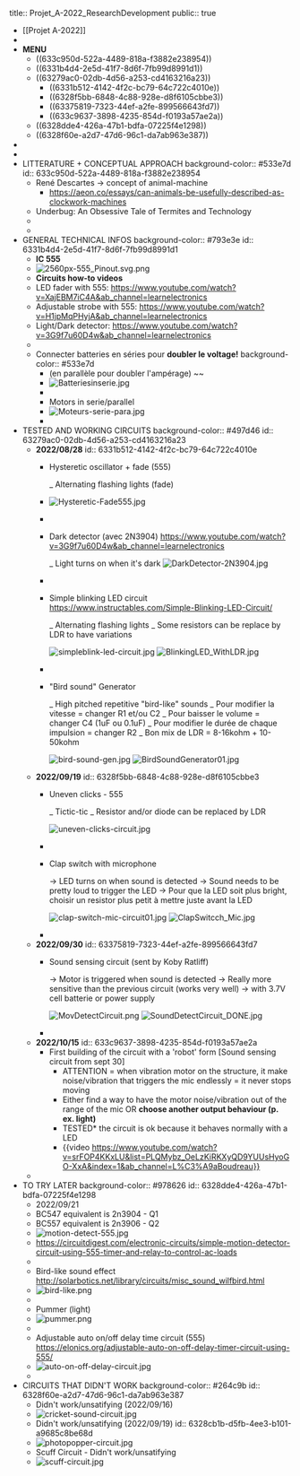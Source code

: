 title:: Projet_A-2022_ResearchDevelopment
public:: true

- [[Projet A-2022]]
-
- __MENU__
	- ((633c950d-522a-4489-818a-f3882e238954))
	- ((6331b4d4-2e5d-41f7-8d6f-7fb99d8991d1))
	- ((63279ac0-02db-4d56-a253-cd4163216a23))
		- ((6331b512-4142-4f2c-bc79-64c722c4010e))
		- ((6328f5bb-6848-4c88-928e-d8f6105cbbe3))
		- ((63375819-7323-44ef-a2fe-899566643fd7))
		- ((633c9637-3898-4235-854d-f0193a57ae2a))
	- ((6328dde4-426a-47b1-bdfa-07225f4e1298))
	- ((6328f60e-a2d7-47d6-96c1-da7ab963e387))
-
-
- LITTERATURE + CONCEPTUAL APPROACH
  background-color:: #533e7d
  id:: 633c950d-522a-4489-818a-f3882e238954
	- René Descartes -> concept of animal-machine
		- https://aeon.co/essays/can-animals-be-usefully-described-as-clockwork-machines
	- Underbug: An Obsessive Tale of Termites and Technology
	-
	-
- GENERAL TECHNICAL INFOS
  background-color:: #793e3e
  id:: 6331b4d4-2e5d-41f7-8d6f-7fb99d8991d1
	- __IC 555__
	- ![2560px-555_Pinout.svg.png](../assets/2560px-555_Pinout.svg_1661386060127_0.png)
	- __Circuits how-to videos__
	- LED fader with 555: https://www.youtube.com/watch?v=XajEBM7iC4A&ab_channel=learnelectronics
	- Adjustable strobe with 555: https://www.youtube.com/watch?v=H1jpMqPHyjA&ab_channel=learnelectronics
	- Light/Dark detector: https://www.youtube.com/watch?v=3G9f7u60D4w&ab_channel=learnelectronics
	-
	- Connecter batteries en séries pour __doubler le voltage!__
	  background-color:: #533e7d
		- (en parallèle pour doubler l'ampérage) ~~
		- ![Batteriesinserie.jpg](../assets/Batteriesinserie_1665935236596_0.jpg)
		-
		- Motors in serie/parallel
		- ![Moteurs-serie-para.jpg](../assets/Moteurs-serie-para_1665943124271_0.jpg)
		-
- TESTED AND WORKING CIRCUITS
  background-color:: #497d46
  id:: 63279ac0-02db-4d56-a253-cd4163216a23
	- __2022/08/28__
	  id:: 6331b512-4142-4f2c-bc79-64c722c4010e
		- Hysteretic oscillator + fade (555)
		  
		  _ Alternating flashing lights (fade)
		- ![Hysteretic-Fade555.jpg](../assets/Hysteretic-Fade555_1661704689677_0.jpg)
		-
		- Dark detector (avec 2N3904) https://www.youtube.com/watch?v=3G9f7u60D4w&ab_channel=learnelectronics
		  
		  _ Light turns on when it's dark
		  ![DarkDetector-2N3904.jpg](../assets/DarkDetector-2N3904_1661704721842_0.jpg)
		-
		- Simple blinking LED circuit https://www.instructables.com/Simple-Blinking-LED-Circuit/
		  
		  _ Alternating flashing lights
		  _ Some resistors can be replace by LDR to have variations
		  
		  ![simpleblink-led-circuit.jpg](../assets/simpleblink-led-circuit_1665943204476_0.jpg) 
		  ![BlinkingLED_WithLDR.jpg](../assets/BlinkingLED_WithLDR_1663622597230_0.jpg)
		-
		- "Bird sound" Generator
		  
		  _ High pitched repetitive "bird-like" sounds
		  _ Pour modifier la vitesse = changer R1 et/ou C2
		  _ Pour baisser le volume = changer C4 (1uF ou 0.1uF)
		  _ Pour modifier le durée de chaque impulsion = changer R2
		  _ Bon mix de LDR = 8-16kohm + 10-50kohm
		  
		  ![bird-sound-gen.jpg](../assets/bird-sound-gen_1665943255875_0.jpg) 
		  ![BirdSoundGenerator01.jpg](../assets/BirdSoundGenerator01_1663622562740_0.jpg)
	- __2022/09/19__
	  id:: 6328f5bb-6848-4c88-928e-d8f6105cbbe3
		- Uneven clicks - 555
		  
		  _ Tictic-tic
		  _ Resistor and/or diode can be replaced by LDR
		  
		  ![uneven-clicks-circuit.jpg](../assets/uneven-clicks-circuit_1665943299705_0.jpg)
		-
		- Clap switch with microphone
		  
		  -> LED turns on when sound is detected
		  -> Sound needs to be pretty loud to trigger the LED
		  -> Pour que la LED soit plus bright, choisir un resistor plus petit à mettre juste avant la LED
		  
		  ![clap-switch-mic-circuit01.jpg](../assets/clap-switch-mic-circuit01_1665943344490_0.jpg) 
		  ![ClapSwitcch_Mic.jpg](../assets/ClapSwitcch_Mic_1663969559342_0.jpg)
		-
	- __2022/09/30__
	  id:: 63375819-7323-44ef-a2fe-899566643fd7
		- Sound sensing circuit (sent by Koby Ratliff)
		  
		  -> Motor is triggered when sound is detected
		  -> Really more sensitive than the previous circuit (works very well)
		  -> with 3.7V cell batterie or power supply
		  
		  ![MovDetectCircuit.png](../assets/MovDetectCircuit_1664571331786_0.png)
		  ![SoundDetectCircuit_DONE.jpg](../assets/SoundDetectCircuit_DONE_1664574804746_0.jpg)
		-
	- __2022/10/15__
	  id:: 633c9637-3898-4235-854d-f0193a57ae2a
		- First building of the circuit with a 'robot' form [Sound sensing circuit from sept 30]
			- ATTENTION = when vibration motor on the structure, it make noise/vibration that triggers the mic endlessly = it never stops moving
			- Either find a way to have the motor noise/vibration out of the range of the mic OR __choose another output behaviour (p. ex. light)__
			- TESTED* the circuit is ok because it behaves normally with a LED
			- {{video https://www.youtube.com/watch?v=srFOP4KKxLU&list=PLQMybz_OeLzKiRKXyQD9YUUsHyoGO-XxA&index=1&ab_channel=L%C3%A9aBoudreau}}
	-
- TO TRY LATER
  background-color:: #978626
  id:: 6328dde4-426a-47b1-bdfa-07225f4e1298
	- 2022/09/21
	- BC547 equivalent is 2n3904 - Q1
	- BC557 equivalent is 2n3906 - Q2
	- ![motion-detect-555.jpg](../assets/motion-detect-555_1665943402333_0.jpg)
	- https://circuitdigest.com/electronic-circuits/simple-motion-detector-circuit-using-555-timer-and-relay-to-control-ac-loads
	-
	- Bird-like sound effect http://solarbotics.net/library/circuits/misc_sound_wilfbird.html
	- ![bird-like.png](../assets/bird-like_1661705347629_0.png)
	-
	- Pummer (light)
	- ![pummer.png](../assets/pummer_1661705413008_0.png)
	-
	- Adjustable auto on/off delay time circuit (555) https://elonics.org/adjustable-auto-on-off-delay-timer-circuit-using-555/
	- ![auto-on-off-delay-circuit.jpg](../assets/auto-on-off-delay-circuit_1665943450076_0.jpg)
	-
- CIRCUITS THAT DIDN'T WORK
  background-color:: #264c9b
  id:: 6328f60e-a2d7-47d6-96c1-da7ab963e387
	- Didn't work/unsatifying (2022/09/16)
	- ![cricket-sound-circuit.jpg](../assets/cricket-sound-circuit_1665943499597_0.jpg)
	- Didn't work/unsatifying (2022/09/19)
	  id:: 6328cb1b-d5fb-4ee3-b101-a9685c8be68d
	- ![photopopper-circuit.jpg](../assets/photopopper-circuit_1665943530314_0.jpg)
	- Scuff Circuit - Didn't work/unsatifying
	- ![scuff-circuit.jpg](../assets/scuff-circuit_1665943562387_0.jpg)